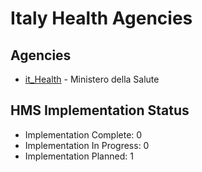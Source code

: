 # Italy Health Agencies

## Agencies

- [it_Health](it_Health/index.md) - Ministero della Salute

## HMS Implementation Status

- Implementation Complete: 0
- Implementation In Progress: 0
- Implementation Planned: 1
